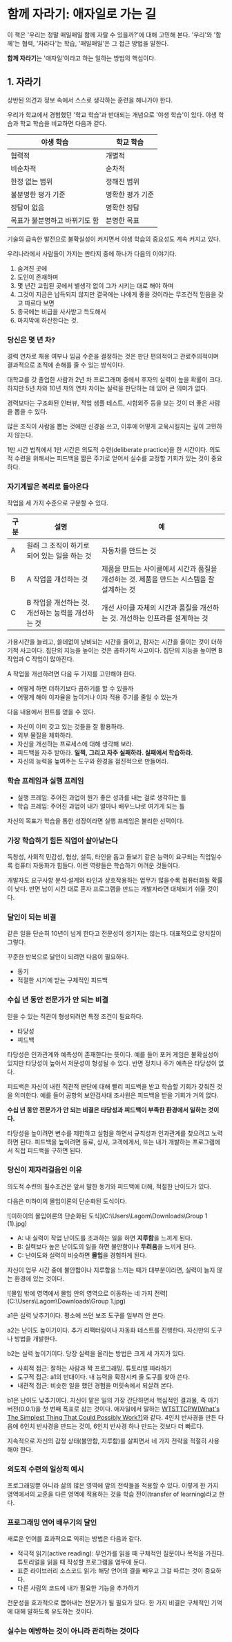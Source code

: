 # 함께 자라기: 애자일로 가는 길

이 책은 '우리는 정말 매일매일 함께 자랄 수 있을까?'에 대해 고민해 본다. '우리'와 '함께'는 협력, '자라다'는 학습, '매일매일'은 그 접근 방법을 말한다.

**함께 자라기**는 '애자일'이라고 하는 일하는 방법의 핵심이다.

## 1. 자라기

상반된 의견과 정보 속에서 스스로 생각하는 훈련을 해나가야 한다.

우리가 학교에서 경험했던 '학교 학습'과 반대되는 개념으로 '야생 학습'이 있다. 야생 학습과 학교 학습을 비교하면 다음과 같다.

| 야생 학습                     | 학교 학습        |
| ----------------------------- | ---------------- |
| 협력적                        | 개별적           |
| 비순차적                      | 순차적           |
| 한정 없는 범위                | 정해진 범위      |
| 불분명한 평가 기준            | 명확한 평가 기준 |
| 정답이 없음                   | 명확한 정답      |
| 목표가 불분명하고 바뀌기도 함 | 분명한 목표      |

기술의 급속한 발전으로 불확실성이 커지면서 야생 학습의 중요성도 계속 커지고 있다.

우리나라에서 사람들이 가지는 판타지 중에 하나가 다음의 이야기다.

1. 숨겨진 곳에
2. 도인이 존재하며
3. 몇 년간 고립된 곳에서 별생각 없이 그가 시키는 대로 해야 하며
4. 그것이 지금은 납득되지 않지만 결국에는 나에게 좋을 것이라는 무조건적 믿음을 갖고 따르다 보면
5. 종국에는 비급을 사사받고 득도해서
6. 마지막에 하산한다는 것.

### 당신은 몇 년 차?

경력 연차로 채용 여부나 임금 수준을 결정하는 것은 판단 편의적이고 관료주의적이며 결과적으로 조직에 손해를 줄 수 있는 방식이다.

대학교를 갓 졸업한 사람과 2년 차 프로그래머 중에서 후자의 실력이 높을 확률이 크다. 하지만 5년 차와 10년 차의 연차 차이는 실력을 판단하는 데 있어 큰 의미가 없다.

경력보다는 구조화된 인터뷰, 작업 샘플 테스트, 시험외주 등을 보는 것이 더 좋은 사람을 뽑을 수 있다.

많은 조직이 사람을 뽑는 것에만 신경을 쓰고, 이후에 어떻게 교육시킬지는 깊이 고민하지 않는다.

1만 시간 법칙에서 1만 시간은 의도적 수련(deliberate practice)을 한 시간이다. 의도적 수련을 위해서는 피드백을 짧은 주기로 얻어서 실수를 교정할 기회가 있는 것이 중요하다.

### 자기계발은 복리로 돌아온다

작업을 세 가지 수준으로 구분할 수 있다.

| 구분 | 설명                                              | 예                                                           |
| ---- | ------------------------------------------------- | ------------------------------------------------------------ |
| A    | 원래 그 조직이 하기로 되어 있는 일을 하는 것      | 자동차를 만드는 것                                           |
| B    | A 작업을 개선하는 것                              | 제품을 만드는 사이클에서 시간과 품질을 개선하는 것. 제품을 만드는 시스템을 잘 설계하는 것 |
| C    | B 작업을 개선하는 것. 개선하는 능력을 개선하는 것 | 개선 사이클 자체의 시간과 품질을 개선하는 것. 개선하는 인프라를 설계하는 것 |

가용시간을 늘리고, 쓸데없이 낭비되는 시간을 줄이고, 잠자는 시간을 줄이는 것이 더하기적 사고이다. 집단의 지능을 높이는 것은 곱하기적 사고이다. 집단의 지능을 높이면 B 작업과 C 작업이 많아진다.

A 작업을 개선하려면 다음 두 가지를 고민해야 한다.

- 어떻게 하면 더하기보다 곱하기를 할 수 있을까
- 어떻게 해야 이자율을 높이거나 이자 적용 주기를 줄일 수 있는가

다음 내용에서 힌트를 얻을 수 있다.

- 자신이 이미 갖고 있는 것들을 잘 활용하라.
- 외부 물질을 체화하라.
- 자신을 개선하는 프로세스에 대해 생각해 보라.
- 피드백을 자주 받아라. **일찍, 그리고 자주 실패하라. 실패에서 학습하라.**
- 자신의 능력을 높여주는 도구와 환경을 점진적으로 만들어라.

### 학습 프레임과 실행 프레임

- 실행 프레임: 주어진 과업이 뭔가 좋은 성과를 내는 걸로 생각하는 틀
- 학습 프레임: 주어진 과업이 내가 얼마나 배우느냐로 여기게 되는 틀

자신의 목표가 학습을 통한 성장이라면 실행 프레임은 불리한 선택이다.

### 가장 학습하기 힘든 직업이 살아남는다

독창성, 사회적 민감성, 협상, 설득, 타인을 돕고 돌보기 같은 능력이 요구되는 직업일수록 컴퓨터 자동화가 힘들다. 이런 역량들은 학습하기 어려운 것들이다.

개발자도 요구사항 분석·설계와 타인과 상호작용하는 업무가 많을수록 컴퓨터화될 확률이 낮다. 반면 남이 시킨 대로 혼자 프로그램을 만드는 개발자라면 대체되기 쉬울 것이다.

### 달인이 되는 비결

같은 일을 단순히 10년이 넘게 한다고 전문성이 생기지는 않는다. 대표적으로 양치질이 그렇다.

꾸준한 반복으로 달인이 되려면 다음이 필요하다.

- 동기
- 적절한 시기에 받는 구체적인 피드백

### 수십 년 동안 전문가가 안 되는 비결

믿을 수 있는 직관이 형성되려면 특정 조건이 필요하다.

- 타당성
- 피드백

타당성은 인과관계와 예측성이 존재한다는 뜻이다. 예를 들어 포커 게임은 불확실성이 있지만 타당성이 높아서 저문성이 형성될 수 있다. 반면 정치나 주가 예측은 타당성이 없다.

피드백은 자신이 내린 직관적 판단에 대해 빨리 피드백을 받고 학습할 기회가 갖춰진 것을 의미한다. 예를 들어 공항의 보안검사대 조사원은 피드백을 받을 기회가 거의 없다.

**수십 년 동안 전문가가 안 되는 비결은 타당성과 피드백이 부족한 환경에서 일하는 것이다.**

타당성을 높이려면 변수를 제한하고 실험을 하면서 규칙성과 인과관계를 찾으려고 노력하면 된다. 피드백을 높이려면 동료, 상사, 고객에게서, 또는 내가 개발하는 프로그램에서 직접 피드백을 구하면 된다.

### 당신이 제자리걸음인 이유

의도적 수련의 필수조건은 앞서 말한 동기와 피드백에 더해, 적절한 난이도가 있다.

다음은 미하이의 몰입이론의 단순화된 도식이다.

![미하이의 몰입이론의 단순화된 도식](C:\Users\Lagom\Downloads\Group 1 (1).jpg)

- A: 내 실력이 작업 난이도를 초과하는 일을 하면 **지루함**을 느끼게 된다.
- B: 실력보다 높은 난이도의 일을 하면 불안함이나 **두려움**을 느끼게 된다.
- C: 난이도와 실력이 비슷하면 **몰입**을 경험하게 된다.

자신이 업무 시간 중에 불안함이나 지루함을 느끼는 때가 대부분이라면, 실력이 늘지 않는 환경에 있는 것이다.

![몰입 밖에 영역에서 몰입 안의 영역으로 이동하는 네 가지 전력](C:\Users\Lagom\Downloads\Group 1.jpg)

a1은 실력 낮추기이다. 평소에 쓰던 보조 도구를 일부러 안 쓴다.

a2는 난이도 높이기이다. 추가 리팩터링이나 자동화 테스트를 진행한다. 자신만의 도구나 방법을 개발한다.

b2는 실력 높이기이다. 당장 실력을 올리는 방법은 크게 세 가지가 있다.

- 사회적 접근: 잘하는 사람과 짝 프로그래밍. 튜토리얼 따라하기
- 도구적 접근: a1의 반대이다. 내 능력을 확장시켜 줄 도구를 찾아 쓴다.
- 내관적 접근: 비슷한 일을 했던 경험을 머릿속에서 되살려 본다.

b1은 난이도 낮추기이다. 자신이 맡은 일의 가장 간단하면서 핵심적인 결과물, 즉 아기 버전(0.0.1)을 첫 번째 폭표로 삼는 것이다. 애자일에서 말하는 [WTSTTCPW(What's The Simplest Thing That Could Possibly Work?)](https://www.artima.com/articles/the-simplest-thing-that-could-possibly-work)와 같다. 4인치 반사경을 만든 다음에 6인치 반사경을 만드는 것이, 6인치 반사경 하나 만드는 것보다 더 빠르다.

지속적으로 자신의 감정 상태(불안함, 지루함)를 살피면서 네 가지 전략을 적절히 사용해야 한다.

### 의도적 수련의 일상적 예시

프로그래밍뿐 아니라 삶의 많은 영역에 앞의 전략들을 적용할 수 있다. 이렇게 한 가지 영역에서의 교훈을 다른 영역에 적용하는 것을 학습 전이(transfer of learning)라고 한다.

### 프로그래밍 언어 배우기의 달인

새로운 언어를 효과적으로 익히는 방법은 다음과 같다.

- 적극적 읽기(active reading): 무언가를 읽을 때 구체적인 질문이나 목적을 가진다. 튜토리얼을 읽을 때 작성할 프로그램을 염두에 둔다.
- 표준 라이브러리 소스코드 읽기: 해당 언어의 결을 배우고 그걸 따르는 것이 중요하다.
- 다른 사람의 코드에 내가 필요한 기능을 추가하기

전문성을 효과적으로 뽑아내는 전문가가 될 필요가 있다. 한 가지 비결은 구체적인 기억에 대해 말하도록 유도하는 것이다.

### 실수는 예방하는 것이 아니라 관리하는 것이다
